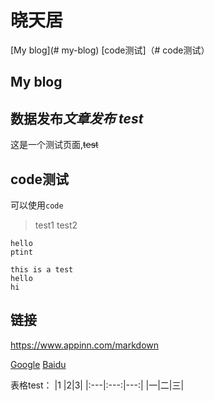 # 晓天居


[My blog](# my-blog)
[code测试]（# code测试）




## My blog

**数据发布***文章发布*
***test***
---
这是一个测试页面,~~test~~

## code测试

可以使用`code`

>test1
>test2

    hello
    ptint

```
this is a test
hello
hi
```

## 链接

<https://www.appinn.com/markdown>

[Google](http://www.google.com)
[Baidu]

表格test：
|1 |2|3|
|:---|:---:|---:|
|一|二|三|


[Baidu]:http://www.baidu.com


